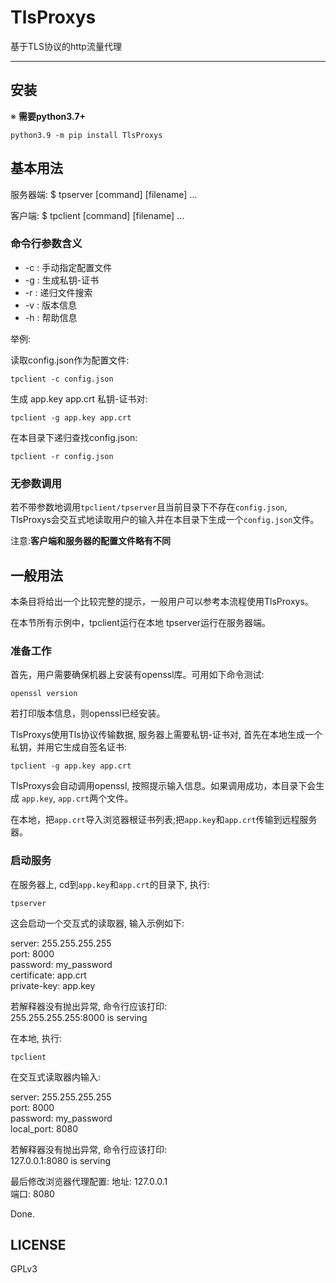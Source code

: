 # TlsProxys

基于TLS协议的http流量代理

***

## 安装

※ **需要python3.7+**

```console
python3.9 -m pip install TlsProxys
```

## 基本用法

服务器端:
$ tpserver [command] [filename] ...

客户端:
$ tpclient [command] [filename] ...

### 命令行参数含义

+ -c : 手动指定配置文件
+ -g : 生成私钥-证书
+ -r : 递归文件搜索
+ -v : 版本信息
+ -h : 帮助信息

举例:

读取config.json作为配置文件:

```console
tpclient -c config.json
```

生成 app.key app.crt 私钥-证书对:

```console
tpclient -g app.key app.crt
```

在本目录下递归查找config.json:

```console
tpclient -r config.json
```

### 无参数调用

若不带参数地调用`tpclient/tpserver`且当前目录下不存在`config.json`, TlsProxys会交互式地读取用户的输入并在本目录下生成一个`config.json`文件。

注意:**客户端和服务器的配置文件略有不同**

## 一般用法

本条目将给出一个比较完整的提示，一般用户可以参考本流程使用TlsProxys。

在本节所有示例中，tpclient运行在本地 tpserver运行在服务器端。

### 准备工作

首先，用户需要确保机器上安装有openssl库。可用如下命令测试:

```console
openssl version
```

若打印版本信息，则openssl已经安装。

TlsProxys使用Tls协议传输数据, 服务器上需要私钥-证书对, 首先在本地生成一个私钥，并用它生成自签名证书:

```console
tpclient -g app.key app.crt
```

TlsProxys会自动调用openssl, 按照提示输入信息。如果调用成功，本目录下会生成
`app.key`, `app.crt`两个文件。

在本地，把`app.crt`导入浏览器根证书列表;把`app.key`和`app.crt`传输到远程服务器。

### 启动服务

在服务器上, cd到`app.key`和`app.crt`的目录下, 执行:

```console
tpserver
```

这会启动一个交互式的读取器, 输入示例如下:

server: 255.255.255.255  
port: 8000  
password: my_password  
certificate: app.crt  
private-key: app.key  

若解释器没有抛出异常, 命令行应该打印:  
255.255.255.255:8000 is serving

在本地, 执行:

```console
tpclient
```

在交互式读取器内输入:

server: 255.255.255.255  
port: 8000  
password: my_password  
local_port: 8080  

若解释器没有抛出异常, 命令行应该打印:  
127.0.0.1:8080 is serving

最后修改浏览器代理配置:
地址: 127.0.0.1  
端口: 8080

Done.

## LICENSE

GPLv3
